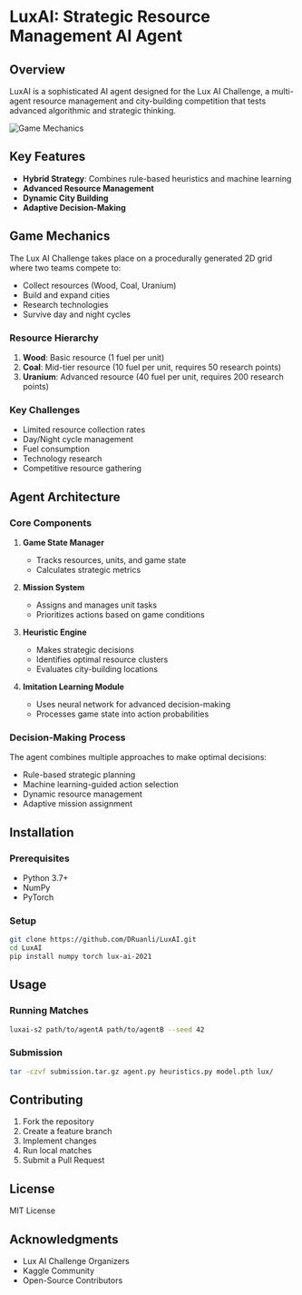 # LuxAI: Strategic Resource Management AI Agent

## Overview

LuxAI is a sophisticated AI agent designed for the Lux AI Challenge, a multi-agent resource management and city-building competition that tests advanced algorithmic and strategic thinking.

![Game Mechanics](https://raw.githubusercontent.com/Lux-AI-Challenge/Lux-Design-S1/master/assets/daynightshift.gif)

## Key Features

- **Hybrid Strategy**: Combines rule-based heuristics and machine learning
- **Advanced Resource Management**
- **Dynamic City Building**
- **Adaptive Decision-Making**

## Game Mechanics

The Lux AI Challenge takes place on a procedurally generated 2D grid where two teams compete to:
- Collect resources (Wood, Coal, Uranium)
- Build and expand cities
- Research technologies
- Survive day and night cycles

### Resource Hierarchy
1. **Wood**: Basic resource (1 fuel per unit)
2. **Coal**: Mid-tier resource (10 fuel per unit, requires 50 research points)
3. **Uranium**: Advanced resource (40 fuel per unit, requires 200 research points)

### Key Challenges
- Limited resource collection rates
- Day/Night cycle management
- Fuel consumption
- Technology research
- Competitive resource gathering

## Agent Architecture

### Core Components
1. **Game State Manager**
   - Tracks resources, units, and game state
   - Calculates strategic metrics

2. **Mission System**
   - Assigns and manages unit tasks
   - Prioritizes actions based on game conditions

3. **Heuristic Engine**
   - Makes strategic decisions
   - Identifies optimal resource clusters
   - Evaluates city-building locations

4. **Imitation Learning Module**
   - Uses neural network for advanced decision-making
   - Processes game state into action probabilities

### Decision-Making Process
The agent combines multiple approaches to make optimal decisions:
- Rule-based strategic planning
- Machine learning-guided action selection
- Dynamic resource management
- Adaptive mission assignment

## Installation

### Prerequisites
- Python 3.7+
- NumPy
- PyTorch

### Setup
```bash
git clone https://github.com/DRuanli/LuxAI.git
cd LuxAI
pip install numpy torch lux-ai-2021
```

## Usage

### Running Matches
```bash
luxai-s2 path/to/agentA path/to/agentB --seed 42
```

### Submission
```bash
tar -czvf submission.tar.gz agent.py heuristics.py model.pth lux/
```

## Contributing
1. Fork the repository
2. Create a feature branch
3. Implement changes
4. Run local matches
5. Submit a Pull Request

## License
MIT License

## Acknowledgments
- Lux AI Challenge Organizers
- Kaggle Community
- Open-Source Contributors
